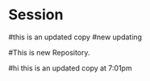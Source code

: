 # Session
#this is an updated copy
#new updating

#This is new Repository.

#hi this is an updated copy at 7:01pm
